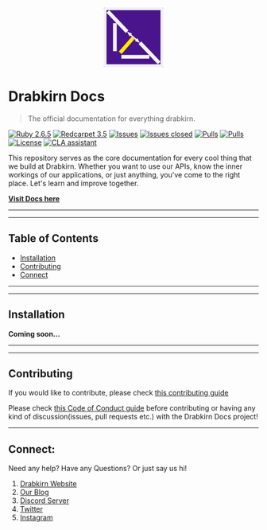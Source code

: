 <div align="center">
  <img src="https://github.com/drabkirn/docs/raw/master/drabkirn-logo-120x120.png"/>
</div>

# Drabkirn Docs

> The official documentation for everything drabkirn.

<!-- Add languages, CI/CD, main frameworks used from shields.io. Example -->
[![Ruby 2.6.5](https://img.shields.io/badge/Ruby-v2.6.5-red.svg)](https://www.ruby-lang.org/en/)
[![Redcarpet 3.5](https://img.shields.io/badge/Redcarpet-v3.5-blue.svg)](https://github.com/vmg/redcarpet)
[![Issues](https://img.shields.io/github/issues/drabkirn/docs.svg)](https://github.com/drabkirn/docs/issues)
[![Issues closed](https://img.shields.io/github/issues-closed/drabkirn/docs.svg)](https://github.com/drabkirn/docs/issues)
[![Pulls](https://img.shields.io/github/issues-pr/drabkirn/docs.svg)](https://github.com/drabkirn/docs/pulls)
[![Pulls](https://img.shields.io/github/issues-pr-closed/drabkirn/docs.svg)](https://github.com/drabkirn/docs/pulls)
[![License](https://img.shields.io/github/license/drabkirn/docs.svg)](https://github.com/drabkirn/docs/blob/master/LICENSE)
[![CLA assistant](https://cla-assistant.io/readme/badge/drabkirn/docs)](https://cla-assistant.io/drabkirn/docs)

This repository serves as the core documentation for every cool thing that we build at Drabkirn. Whether you want to use our APIs, know the inner workings of our applications, or just anything, you've come to the right place. Let's learn and improve together.

<!-- TODO: Demo or website here -->
**[Visit Docs here](https://go.brinkirn.xyz/docs)**

-----
-----

## Table of Contents
- [Installation](#installation)
- [Contributing](#contributing)
- [Connect](#connect)

-----
-----

## Installation
<!-- TODO: Change these steps to mirror your repo's installation -->
**Coming soon...**

-----
-----

## Contributing
<!-- TODO: Change your repo's links for respective guides -->
If you would like to contribute, please check [this contributing guide](https://github.com/drabkirn/docs/blob/master/CONTRIBUTING.md)

Please check [this Code of Conduct guide](https://github.com/drabkirn/docs/blob/master/CODE_OF_CONDUCT.md) before contributing or having any kind of discussion(issues, pull requests etc.) with the Drabkirn Docs project!

-----

## Connect:
Need any help? Have any Questions? Or just say us hi!
<!-- TODO: Add Social Links, Blogs, Websites and Support -->
1. [Drabkirn Website](https://go.cdadityang.xyz/drab)
2. [Our Blog](https://go.cdadityang.xyz/blog)
3. [Discord Server](https://go.cdadityang.xyz/discord)
4. [Twitter](https://go.cdadityang.xyz/DtwtK)
5. [Instagram](https://go.cdadityang.xyz/DinsK)